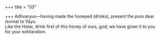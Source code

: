 +++
title = "03"

+++
Adhvaryus—having made the honeyed (drinks), present the pure dear  (soma) to Vāyu.  
Like the Hotar, drink first of this honey of ours, god; we have given it  to you for your exhilaration.  